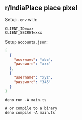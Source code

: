 ## r/IndiaPlace place pixel

Setup `.env` with:

```env
CLIENT_ID=xxx
CLIENT_SECRET=xxx
```

Setup `accounts.json`:

```json
[
  {
    "username": "abc",
    "password": "xxx"
  },
  {
    "username": "xyz",
    "password": "345"
  }
]
```

```shell
deno run -A main.ts

# or compile to a binary
deno compile -A main.ts
```
